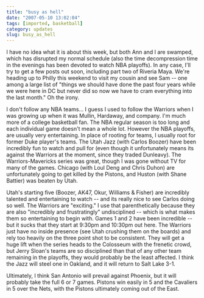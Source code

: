 ```yaml
---
title: "busy as hell"
date: "2007-05-10 13:02:04"
tags: [imported, basketball]
category: updates
slug: busy_as_hell
---
```


I have no idea what it is about this week, but both Ann and I are swamped, which
has disrupted my normal schedule (also the time decompression time in the
evenings has been devoted to watch NBA playoffs). In any case, I'll try to get a
few posts out soon, including part two of Riveria Maya. We're heading up to
Philly this weekend to visit my cousin and see Sam -- one among a large list of
"things we should have done the past four years while we were here in DC but
never did so now we have to cram everything into the last month." Oh the irony.

I don't follow any NBA teams... I guess I used to follow the Warriors when I was
growing up when it was Mullin, Hardaway, and company. I'm much more of a college
basketball fan. The NBA regular season is too long and each individual game
doesn't mean a whole lot. However the NBA playoffs, are usually very
entertaining. In place of rooting for teams, I usually root for former Duke
player's teams. The Utah Jazz (with Carlos Boozer) have been incredibly fun to
watch and pull for (even though it unfortunately means its against the Warriors
at the moment, since they traded Dunleavy). The Warriors-Mavericks series was
great, though I was gone without TV for many of the games. Chicago (with Loul
Deng and Chris Duhon) are unfortunately going to get killed by the Pistons, and
Huston (with Shane Battier) was beaten by Utah.

Utah's starting five (Boozer, AK47, Okur, Williams & Fisher) are incredibly
talented and entertaining to watch -- and its really nice to see Carlos doing so
well. The Warriors are "exciting." I use that parenthetically because they are
also "incredibly and frustratingly" undisciplined -- which is what makes them so
entertaining to begin with. Games 1 and 2 have been incredible -- but it sucks
that they start at 9:30pm and 10:30pm out here. The Warriors just have no inside
presence (see Utah crushing them on the boards) and rely too heavily on the
three point shot to be consistent. They will get a huge lift when the series
heads to the Colosseum with the frenetic crowd, but Jerry Sloan's teams are so
disciplined than that of any other team remaining in the playoffs, they would
probably be the least affected. I think the Jazz will steel one in Oakland, and
it will return to Salt Lake 3-1.

Ultimately, I think San Antonio will prevail against Phoenix, but it will
probably take the full 6 or 7 games. Pistons win easily in 5 and the Cavaliers
in 5 over the Nets, with the Pistons ultimately coming out of the East.
